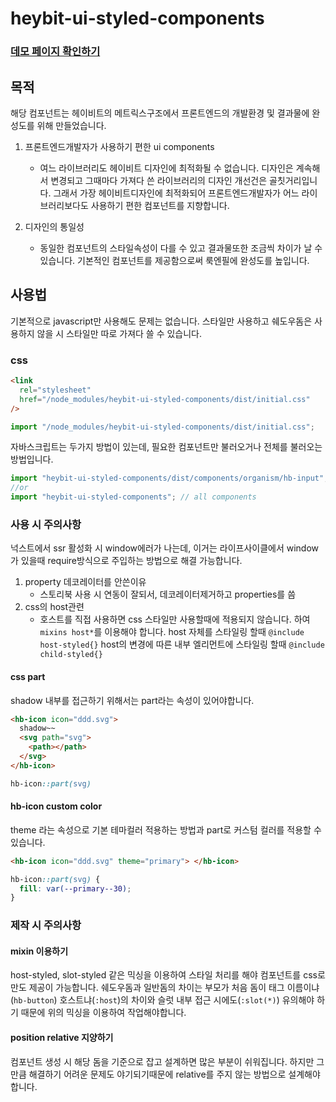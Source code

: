 # heybit-ui-styled-components

### [데모 페이지 확인하기](https://uprise-fin.github.io/heybit-ui-styled-components/)

## 목적

해당 컴포넌트는 헤이비트의 메트릭스구조에서 프론트엔드의 개발환경 및 결과물에 완성도를 위해 만들었습니다.

1. 프론트엔드개발자가 사용하기 편한 ui components

   - 여느 라이브러리도 헤이비트 디자인에 최적화될 수 없습니다. 디자인은 계속해서 변경되고 그때마다 가져다 쓴 라이브러리의 디자인 개선건은 골칫거리입니다. 그래서 가장 헤이비트디자인에 최적화되어 프론트엔드개발자가 어느 라이브러리보다도 사용하기 편한 컴포넌트를 지향합니다.

2. 디자인의 통일성
   - 동일한 컴포넌트의 스타일속성이 다를 수 있고 결과물또한 조금씩 차이가 날 수 있습니다. 기본적인 컴포넌트를 제공함으로써 룩엔필에 완성도를 높입니다.

## 사용법

기본적으로 javascript만 사용해도 문제는 없습니다. 스타일만 사용하고 쉐도우돔은 사용하지 않을 시 스타일만 따로 가져다 쓸 수 있습니다.

### css

```html
<link
  rel="stylesheet"
  href="/node_modules/heybit-ui-styled-components/dist/initial.css"
/>
```

```javascript
import "/node_modules/heybit-ui-styled-components/dist/initial.css";
```

자바스크립트는 두가지 방법이 있는데,
필요한 컴포넌트만 불러오거나 전체를 불러오는 방법입니다.

```javascript
import "heybit-ui-styled-components/dist/components/organism/hb-input"; // part
//or
import "heybit-ui-styled-components"; // all components
```

### 사용 시 주의사항

넉스트에서 ssr 활성화 시 window에러가 나는데, 이거는 라이프사이클에서 window가 있을때 require방식으로 주입하는 방법으로 해결 가능합니다.

1. property 데코레이터를 안쓴이유
   - 스토리북 사용 시 연동이 잘되서, 데코레이터제거하고 properties를 씀
1. css의 host관련
   - 호스트를 직접 사용하면 css 스타일만 사용할때에 적용되지 않습니다. 하여 `mixins host*`를 이용해야 합니다.
     host 자체를 스타일링 할때 `@include host-styled{}`
     host의 변경에 따른 내부 엘리먼트에 스타일링 할때 `@include child-styled{}`

#### css part

shadow 내부를 접근하기 위해서는 part라는 속성이 있어야합니다.

```html
<hb-icon icon="ddd.svg">
  shadow~~
  <svg path="svg">
    <path></path>
  </svg>
</hb-icon>
```

```css
hb-icon::part(svg)
```

#### hb-icon custom color

theme 라는 속성으로 기본 테마컬러 적용하는 방법과 part로 커스텀 컬러를 적용할 수 있습니다.

```html
<hb-icon icon="ddd.svg" theme="primary"> </hb-icon>
```

```css
hb-icon::part(svg) {
  fill: var(--primary--30);
}
```

### 제작 시 주의사항

#### mixin 이용하기

host-styled, slot-styled 같은 믹싱을 이용하여 스타일 처리를 해야
컴포넌트를 css로만도 제공이 가능합니다.
쉐도우돔과 일반돔의 차이는
부모가 처음 돔이 태그 이름이냐(`hb-button`) 호스트냐(`:host`)의 차이와
슬럿 내부 접근 시에도(`:slot(*)`) 유의해야 하기 때문에 위의 믹싱을 이용하여 작업해야합니다.

#### position relative 지양하기

컴포넌트 생성 시 해당 돔을 기준으로 잡고 설계하면 많은 부분이 쉬워집니다.
하지만 그만큼 해결하기 어려운 문제도 야기되기때문에
relative를 주지 않는 방법으로 설계해야합니다.
